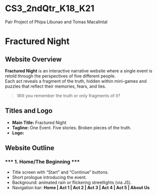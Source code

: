 # CS3_2ndQtr_K18_K21
Pair Project of Phipa Libunao and Tomas Macalintal

# Fractured Night 

## Website Overview
**Fractured Night** is an interactive narrative website where a single event is retold through the perspectives of five different people.  
Each act reveals a fragment of the truth, hidden within mini-games and puzzles that reflect their memories, fears, and lies.

> Will you remember the truth or only fragments of it?

## Titles and Logo
- **Main Title:** Fractured Night
- **Tagline:** One Event. Five stories. Broken pieces of the truth.
- **Logo:**

## Website Outline

###  *** 1. Home/The Beginning ***
- Title screen with “Start” and “Continue” buttons.  
- Short prologue introducing the event.  
- Background: animated rain or flickering streetlights (via JS).
- Navigation bar: **Home | Act 1 | Act 2 | Act 3 | Act 4 | Act 5 | About Us**  